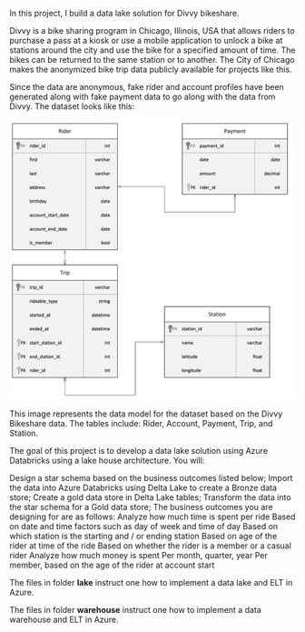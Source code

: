 In this project, I build a data lake solution for Divvy bikeshare.

Divvy is a bike sharing program in Chicago, Illinois, USA that allows riders to purchase a pass at a kiosk or use a mobile application to unlock a bike at stations around the city and use the bike for a specified amount of time. The bikes can be returned to the same station or to another. The City of Chicago makes the anonymized bike trip data publicly available for projects like this.

Since the data are anonymous, fake rider and account profiles have been generated along with fake payment data to go along with the data from Divvy. The dataset looks like this:

![Relational ERD for the Divvy Bikeshare Dataset (with fake data tables)](data_structure_raw.jpeg "Title")

This image represents the data model for the dataset based on the Divvy Bikeshare data. The tables include: Rider, Account, Payment, Trip, and Station.

The goal of this project is to develop a data lake solution using Azure Databricks using a lake house architecture. You will:

Design a star schema based on the business outcomes listed below;
Import the data into Azure Databricks using Delta Lake to create a Bronze data store;
Create a gold data store in Delta Lake tables;
Transform the data into the star schema for a Gold data store;
The business outcomes you are designing for are as follows:
Analyze how much time is spent per ride
Based on date and time factors such as day of week and time of day
Based on which station is the starting and / or ending station
Based on age of the rider at time of the ride
Based on whether the rider is a member or a casual rider
Analyze how much money is spent
Per month, quarter, year
Per member, based on the age of the rider at account start









The files in folder **lake** instruct one how to implement a data lake and ELT in Azure.

The files in folder **warehouse** instruct one how to implement a data warehouse and ELT in Azure.
